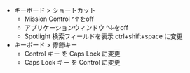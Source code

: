 - キーボード > ショートカット
  - Mission Control ^↑をoff
  - アプリケーションウィンドウ ^↓をoff
  - Spotlight 検索フィールドを表示 ctrl+shift+space に変更
- キーボード > 修飾キー
  - Control キー を Caps Lock に変更
  - Caps Lock キー を Control に変更
